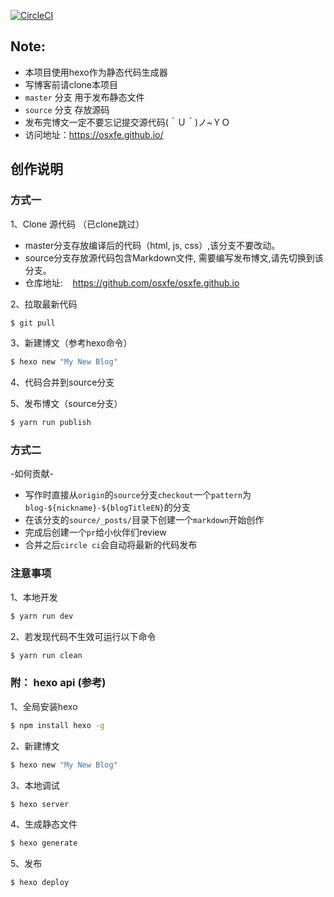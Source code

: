 [![CircleCI](https://circleci.com/gh/osxfe/osxfe.github.io/tree/source.svg?style=svg)](https://circleci.com/gh/osxfe/osxfe.github.io/tree/source)


## Note:
* 本项目使用hexo作为静态代码生成器
* 写博客前请clone本项目
* `master` 分支 用于发布静态文件
* `source` 分支 存放源码
* 发布完博文一定不要忘记提交源代码(＾Ｕ＾)ノ~ＹＯ
* 访问地址：https://osxfe.github.io/

## 创作说明

### 方式一

1、Clone 源代码 （已clone跳过）

* master分支存放编译后的代码（html, js, css）,该分支不要改动。
* source分支存放源代码包含Markdown文件, 需要编写发布博文,请先切换到该分支。
* 仓库地址:&nbsp;&nbsp;&nbsp;&nbsp;https://github.com/osxfe/osxfe.github.io

2、拉取最新代码

``` bash
$ git pull
```

3、新建博文（参考hexo命令）

``` bash
$ hexo new "My New Blog"
```

4、代码合并到source分支

5、发布博文（source分支）

``` bash
$ yarn run publish
```

### 方式二

-如何贡献-

- 写作时直接从`origin`的`source`分支`checkout`一个`pattern`为`blog-${nickname}-${blogTitleEN}`的分支
- 在该分支的`source/_posts/`目录下创建一个`markdown`开始创作
- 完成后创建一个`pr`给小伙伴们review
- 合并之后`circle ci`会自动将最新的代码发布

### 注意事项

1、本地开发
``` bash
$ yarn run dev
```

2、若发现代码不生效可运行以下命令
``` bash
$ yarn run clean
```


### 附： hexo api (参考)

1、全局安装hexo

``` bash
$ npm install hexo -g
```

2、新建博文

``` bash
$ hexo new "My New Blog"
```

3、本地调试

``` bash
$ hexo server
```

4、生成静态文件

``` bash
$ hexo generate
```

5、发布

``` bash
$ hexo deploy
```
